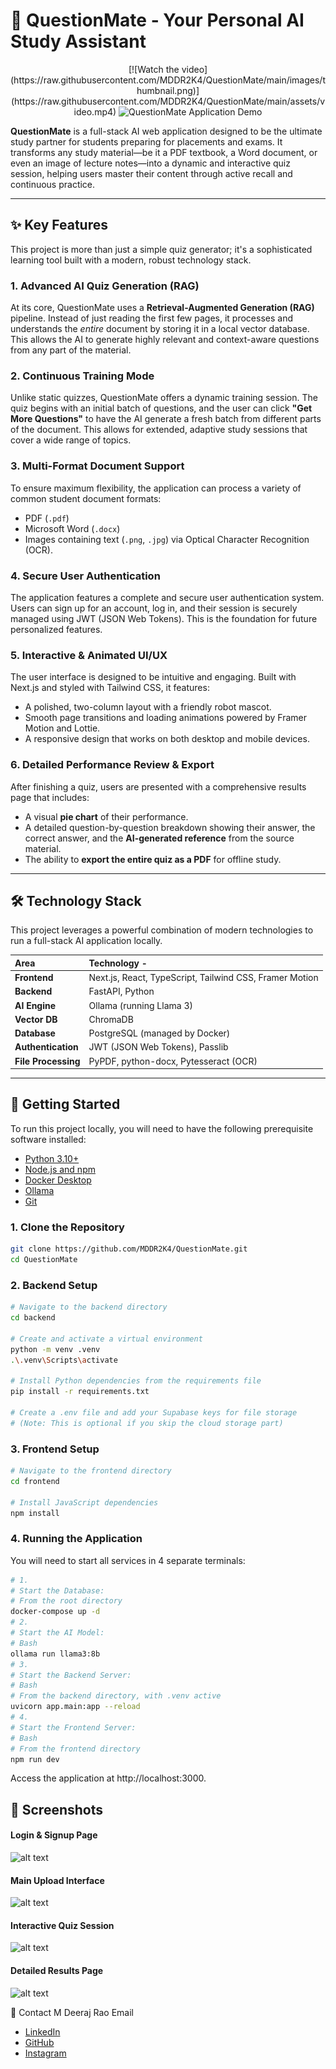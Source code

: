 # 🤖 QuestionMate - Your Personal AI Study Assistant

<p align="center">
  [![Watch the video](https://raw.githubusercontent.com/MDDR2K4/QuestionMate/main/images/thumbnail.png)](https://raw.githubusercontent.com/MDDR2K4/QuestionMate/main/assets/video.mp4)
  <img src=""C:\Users\M DEERAJ\OneDrive\Desktop\QuestionMate\Screenshot 2025-08-24 125608.png"" alt="QuestionMate Application Demo">
</p>

**QuestionMate** is a full-stack AI web application designed to be the ultimate study partner for students preparing for placements and exams. It transforms any study material—be it a PDF textbook, a Word document, or even an image of lecture notes—into a dynamic and interactive quiz session, helping users master their content through active recall and continuous practice.

---

## ✨ Key Features

This project is more than just a simple quiz generator; it's a sophisticated learning tool built with a modern, robust technology stack.

### 1. **Advanced AI Quiz Generation (RAG)**
At its core, QuestionMate uses a **Retrieval-Augmented Generation (RAG)** pipeline. Instead of just reading the first few pages, it processes and understands the *entire* document by storing it in a local vector database. This allows the AI to generate highly relevant and context-aware questions from any part of the material.

### 2. **Continuous Training Mode**
Unlike static quizzes, QuestionMate offers a dynamic training session. The quiz begins with an initial batch of questions, and the user can click **"Get More Questions"** to have the AI generate a fresh batch from different parts of the document. This allows for extended, adaptive study sessions that cover a wide range of topics.

### 3. **Multi-Format Document Support**
To ensure maximum flexibility, the application can process a variety of common student document formats:
-   PDF (`.pdf`)
-   Microsoft Word (`.docx`)
-   Images containing text (`.png`, `.jpg`) via Optical Character Recognition (OCR).

### 4. **Secure User Authentication**
The application features a complete and secure user authentication system. Users can sign up for an account, log in, and their session is securely managed using JWT (JSON Web Tokens). This is the foundation for future personalized features.

### 5. **Interactive & Animated UI/UX**
The user interface is designed to be intuitive and engaging. Built with Next.js and styled with Tailwind CSS, it features:
-   A polished, two-column layout with a friendly robot mascot.
-   Smooth page transitions and loading animations powered by Framer Motion and Lottie.
-   A responsive design that works on both desktop and mobile devices.

### 6. **Detailed Performance Review & Export**
After finishing a quiz, users are presented with a comprehensive results page that includes:
-   A visual **pie chart** of their performance.
-   A detailed question-by-question breakdown showing their answer, the correct answer, and the **AI-generated reference** from the source material.
-   The ability to **export the entire quiz as a PDF** for offline study.

---

## 🛠️ Technology Stack

This project leverages a powerful combination of modern technologies to run a full-stack AI application locally.

| Area                | Technology                                                                                                                                                                                                                                                                                                                                                                                                                                                                                                                                                                                                                                                                                                                                                                                                                                                                                                                                                                                                                                                                                                                                                                                                                                                                                                                                                                                                                                                                                                                                                                                                                                                                                                                                                                                                                                                                                                                                                                                                                                                                                                                                                                                                                                                                                                                                                                                                                                                                                                                                                                                                                                                                                                                                                                                                                                                                                                                                                                                                                                                                                                                                                                                                                                                                                                                                                                                                                                                                                                                                                                                                                                                                                                                                                                                                                                                                                                                                                                                                                                                                                                                                                                                                                                                                                                                                                                                                                                                                                                                                                                                                                                                                                                                                                                                                                                                                                                                                                                                                                                                                                                                                                                                                                                                                                                                                                                                                                                                                                                                                                                                                                                                                                                                                                                                                                                                                                                                                                                                                                                                                                                                                                                                                                                                                                                                                                                                                                                                                                                                                                                                                                                                                                                                                                                                                                                                                                                                                                                                                                                                                                                                                                                                                                                                                                                                                                                                                                                                                                                                                                                                                                                                                                                                                                                                                                                                                                                                                                                                                                                                                                                                                                                                                                                                                                                                                                                                                                                                                                                                                                                                                                                                                                                                                                                                                                                                                                                                                                                                                                                                                                                                                                                                                                                                                                                                                                                                                                                                                                                                                                                                                                                                                                                                                                                                                                                                                                                                                                                                                                                                                                                                                                                                                                                                                                                                                                                                                                                                                                                                                                                                                                                                                                                                                                                                                                                                                                                                                                                                                                                                                                                                                                                                                                                                                                                                                                                                                                                                                                                                                                                                                                                                                                                                                                                                                                                                                                                                                                                                                                                                                                                                                                                                                                                                                                                                                                                                                                                                                                                                                                                                                                                                                                                                                                                                                                                                                                                                                                                                                                                                                                                                                                                                                                                                                                                                                                                                                                                                                                                                                                                                                                                                                                                                                                                                                                                                                                                                                                                                                                                                                                                                                                                                                                                                                                                                                                                                                                                                                                                                                                                                                                                                                                                                                                                                                                                                                                                                                                                                                                                                                                                                                                                                                                                                                                                                                                                                                                                                                                                                                                                                                                                                                                                                                                                                                                                                                                                                                                                                                                                                                                                                                                                                                                                                                                                                                                                                                                                                                                                                                                                                                                                                                                                                                                                                                                                                                                                                                                                                                                                                                                                                                                                                                                                                                                                                                                                                                                                                                                                                                                                                                                                                                                                                                                                                                                                                                                                                                                                                                                                                                                                                                                                                                                                                                                                                                                                                                                                                                                                                                                                                                                                                                                                                                                                                                                                                                                                                                                                                                                                                                                                                                                                                                                                                                                                                                                                                                                                                                                                                                                                                                                                                                                                                                                                                                                                                                                                                                                                                                                                                                                                                                                                                                                                                                                                                                                                                                                                                                                                                                                                                                                                                                                                                                                                                                                                                                                                                                                                                                                                                                                                                                                                                                                                                                                                                                                                                                                                                                                                                                                                                                                                                                                                                                                                                                                                                                                                                                                                                                                                                                                                                                                                                                                                                                                                                                                                                                                                                                                                                                                                                                                                                                                                                                                                                                                                                                                                                                                                                                                                                                                                                                                                                                                                                                                                                                                                                                                                                                                                                                                                                                                                                                                                                                                                                                                                                                                                                                                                                                                                                                                                                                                                                                                                                                                                                                                                                                                                                                                                                                                                                                                                                                                                                                                                                                                                                                                                                                                                                                                                                                                                                                                                                                                                                                                                                                                                                                                                                                                                                                                                                                                                                                                                                                                                                                                                                                                                                                                                                                                                                                                                                                                                                                                                                                                                                                                                                                                                                                                                                                                                                                                                                                                                                                                                                                                                                                                                                                                                                                                                                                                                                                                                                                                                                                                                                                                                                                                                                                                                                                                                                                                                                                                                                                                                                                                                                                                                                                                                                                                                                                                                                                                                                                                                                                                                                                                                                                                                                                                                                                                                                                                                                                                                                                                                                                                                                                                                                                                                                                                                                                                                                                                                                                                                                                                                                                                                                                                                                                                                                                                                                                                                                                                                                                       - |
| :------------------ | :------------------------------------------------------------------------------------------------------------------------------------------------------------------------------------------------------------------------------------------------- |
| **Frontend**        | Next.js, React, TypeScript, Tailwind CSS, Framer Motion                                                                                                                                                                                            |
| **Backend**         | FastAPI, Python                                                                                                                                                                                                                                    |
| **AI Engine**       | Ollama (running Llama 3)                                                                                                                                                                                                                           |
| **Vector DB**       | ChromaDB                                                                                                                                                                                                                                           |
| **Database**        | PostgreSQL (managed by Docker)                                                                                                                                                                                                                     |
| **Authentication**  | JWT (JSON Web Tokens), Passlib                                                                                                                                                                                                                     |
| **File Processing** | PyPDF, python-docx, Pytesseract (OCR)                                                                                                                                                                                                              |

---

## 🚀 Getting Started

To run this project locally, you will need to have the following prerequisite software installed:

*   [Python 3.10+](https://www.python.org/downloads/)
*   [Node.js and npm](https://nodejs.org/en/download/)
*   [Docker Desktop](https://www.docker.com/products/docker-desktop/)
*   [Ollama](https://ollama.com/)
*   [Git](https://git-scm.com/downloads/)

### 1. Clone the Repository

```bash
git clone https://github.com/MDDR2K4/QuestionMate.git
cd QuestionMate
```
### 2. Backend Setup
```bash
# Navigate to the backend directory
cd backend

# Create and activate a virtual environment
python -m venv .venv
.\.venv\Scripts\activate

# Install Python dependencies from the requirements file
pip install -r requirements.txt

# Create a .env file and add your Supabase keys for file storage
# (Note: This is optional if you skip the cloud storage part)
```
### 3. Frontend Setup
```bash
# Navigate to the frontend directory
cd frontend

# Install JavaScript dependencies
npm install
```
### 4. Running the Application

You will need to start all services in 4 separate terminals:
```bash
# 1.
# Start the Database:
# From the root directory
docker-compose up -d
# 2.
# Start the AI Model:
# Bash
ollama run llama3:8b
# 3.
# Start the Backend Server:
# Bash
# From the backend directory, with .venv active
uvicorn app.main:app --reload
# 4.
# Start the Frontend Server:
# Bash
# From the frontend directory
npm run dev
```
Access the application at http://localhost:3000.
## 📸 Screenshots

#### Login & Signup Page
![alt text](https://via.placeholder.com/600x350.png?text=Add+Login+Page+Screenshot)
#### Main Upload Interface
![alt text](https://via.placeholder.com/600x350.png?text=Add+Upload+Page+Screenshot)
#### Interactive Quiz Session
![alt text](https://via.placeholder.com/600x350.png?text=Add+Quiz+Page+Screenshot)
#### Detailed Results Page
![alt text](https://via.placeholder.com/600x350.png?text=Add+Results+Page+Screenshot)

👤 Contact
M Deeraj Rao
Email

*   [LinkedIn](https://www.linkedin.com/in/mdeerajdrao/)
*   [GitHub](https://github.com/MDDR2K4/)
*   [Instagram](https://www.instagram.com/dxxrxj/)


